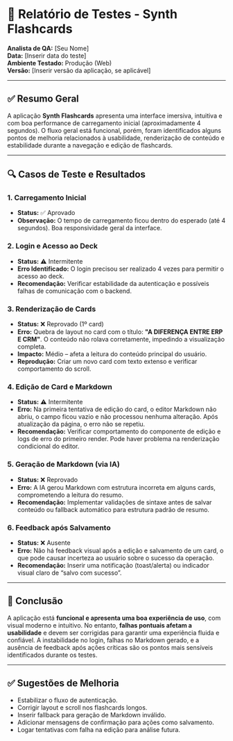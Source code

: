 
# 🧪 Relatório de Testes - Synth Flashcards

**Analista de QA:** [Seu Nome]  
**Data:** [Inserir data do teste]  
**Ambiente Testado:** Produção (Web)  
**Versão:** [Inserir versão da aplicação, se aplicável]

---

## ✅ Resumo Geral

A aplicação **Synth Flashcards** apresenta uma interface imersiva, intuitiva e com boa performance de carregamento inicial (aproximadamente 4 segundos). O fluxo geral está funcional, porém, foram identificados alguns pontos de melhoria relacionados à usabilidade, renderização de conteúdo e estabilidade durante a navegação e edição de flashcards.

---

## 🔍 Casos de Teste e Resultados

### 1. Carregamento Inicial
- **Status:** ✅ Aprovado  
- **Observação:** O tempo de carregamento ficou dentro do esperado (até 4 segundos). Boa responsividade geral da interface.

### 2. Login e Acesso ao Deck
- **Status:** ⚠️ Intermitente  
- **Erro Identificado:** O login precisou ser realizado 4 vezes para permitir o acesso ao deck.  
- **Recomendação:** Verificar estabilidade da autenticação e possíveis falhas de comunicação com o backend.

### 3. Renderização de Cards
- **Status:** ❌ Reprovado (1º card)  
- **Erro:** Quebra de layout no card com o título: **"A DIFERENÇA ENTRE ERP E CRM"**. O conteúdo não rolava corretamente, impedindo a visualização completa.  
- **Impacto:** Médio – afeta a leitura do conteúdo principal do usuário.  
- **Reprodução:** Criar um novo card com texto extenso e verificar comportamento do scroll.

### 4. Edição de Card e Markdown
- **Status:** ⚠️ Intermitente  
- **Erro:** Na primeira tentativa de edição do card, o editor Markdown não abriu, o campo ficou vazio e não processou nenhuma alteração. Após atualização da página, o erro não se repetiu.  
- **Recomendação:** Verificar comportamento do componente de edição e logs de erro do primeiro render. Pode haver problema na renderização condicional do editor.

### 5. Geração de Markdown (via IA)
- **Status:** ❌ Reprovado  
- **Erro:** A IA gerou Markdown com estrutura incorreta em alguns cards, comprometendo a leitura do resumo.  
- **Recomendação:** Implementar validações de sintaxe antes de salvar conteúdo ou fallback automático para estrutura padrão de resumo.

### 6. Feedback após Salvamento
- **Status:** ❌ Ausente  
- **Erro:** Não há feedback visual após a edição e salvamento de um card, o que pode causar incerteza ao usuário sobre o sucesso da operação.  
- **Recomendação:** Inserir uma notificação (toast/alerta) ou indicador visual claro de “salvo com sucesso”.

---

## 📌 Conclusão

A aplicação está **funcional e apresenta uma boa experiência de uso**, com visual moderno e intuitivo. No entanto, **falhas pontuais afetam a usabilidade** e devem ser corrigidas para garantir uma experiência fluida e confiável. A instabilidade no login, falhas no Markdown gerado, e a ausência de feedback após ações críticas são os pontos mais sensíveis identificados durante os testes.

---

## ✅ Sugestões de Melhoria

- Estabilizar o fluxo de autenticação.
- Corrigir layout e scroll nos flashcards longos.
- Inserir fallback para geração de Markdown inválido.
- Adicionar mensagens de confirmação para ações como salvamento.
- Logar tentativas com falha na edição para análise futura.
